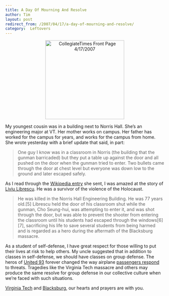```yaml
---
title: A Day Of Mourning And Resolve
author: Tim
layout: post
redirect_from: /2007/04/17/a-day-of-mourning-and-resolve/
category:  Leftovers
---
```

<div style="text-align: center">
  <a href="http://collegemedia.com/" title="CollegiateTimes Front Page 4/17/2007"><img src="http://www.collegiatetimes.org.vt.edu/ct-front-2007apr17.jpg" alt="CollegiateTimes Front Page 4/17/2007" style="margin: 0 auto; width: 250px" /></a>
</div>

My youngest cousin was in a building next to Norris Hall. She&#8217;s an engineering major at VT. Her mother works on campus. Her father has worked for the campus for years, and works for the campus from home. She wrote yesterday with a brief update that said, in part:

> One guy I know was in a classroom in Norris (the building that the gunman barricaded) but they put a table up against the door and all pushed on the door when the gunman tried to enter. Two bullets came through the door at chest level but everyone was down low to the ground and later escaped safely.

As I read through the [Wikipedia entry][1] she sent, I was amazed at the story of [Liviu Librescu][2]. He was a survivor of the violence of the Holocaust.

> He was killed in the Norris Hall Engineering Building. He was 77 years old.\[5] Librescu held the door of his classroom shut while the gunman, Cho Seung-hui, was attempting to enter it, and was shot through the door, but was able to prevent the shooter from entering the classroom until his students had escaped through the windows[6\]\[7\], sacrificing his life to save several students from being harmed and is regarded as a hero during the aftermath of the Blacksburg massacre.

As a student of self-defense, I have great respect for those willing to put their lives at risk to help others. My uncle suggested that in addition to classes in self-defense, we should have classes on group defense. The heros of [United 93][3] forever changed the way airplane [passengers respond][4] to threats. Tragedies like the Virginia Tech massacre and others may produce the same resolve for group defense in our collective culture when we&#8217;re faced with such situations.

[Virginia Tech][5] and [Blacksburg][6], our hearts and prayers are with you.

 [1]: http://en.wikipedia.org/wiki/Virginia_Tech_massacre
 [2]: http://en.wikipedia.org/wiki/Liviu_Librescu
 [3]: http://en.wikipedia.org/wiki/United_93
 [4]: http://en.wikipedia.org/wiki/American_Airlines_Flight_63
 [5]: http://vt.edu
 [6]: http://en.wikipedia.org/wiki/Blacksburg_electronic_village

